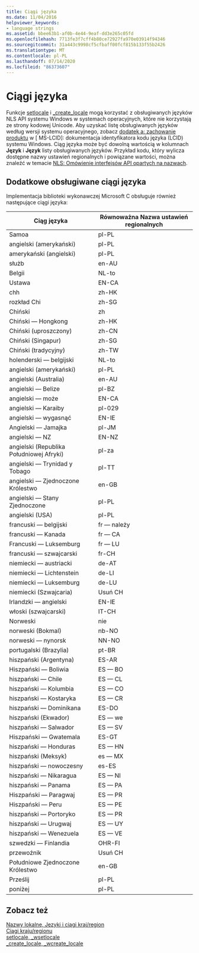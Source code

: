 ```yaml
---
title: Ciągi języka
ms.date: 11/04/2016
helpviewer_keywords:
- language strings
ms.assetid: bbee63b1-af0b-4e44-9eaf-dd3e265c05fd
ms.openlocfilehash: 7713fe3f7cff4b80ce72927fa970e03914f94346
ms.sourcegitcommit: 31a443c9998cf5cfbaff00fcf815b133f55b2426
ms.translationtype: MT
ms.contentlocale: pl-PL
ms.lasthandoff: 07/14/2020
ms.locfileid: "86373607"
---
```

# <a name="language-strings"></a>Ciągi języka

Funkcje [setlocale](../c-runtime-library/reference/setlocale-wsetlocale.md) i [_create_locale](../c-runtime-library/reference/create-locale-wcreate-locale.md) mogą korzystać z obsługiwanych języków NLS API systemu Windows w systemach operacyjnych, które nie korzystają ze strony kodowej Unicode. Aby uzyskać listę obsługiwanych języków według wersji systemu operacyjnego, zobacz [dodatek a: zachowanie produktu](https://docs.microsoft.com/openspecs/windows_protocols/ms-lcid/a9eac961-e77d-41a6-90a5-ce1a8b0cdb9c) w \[ MS-LCID]: dokumentacja identyfikatora kodu języka (LCID) systemu Windows. Ciąg języka może być dowolną wartością w kolumnach **Język** i **Język** listy obsługiwanych języków. Przykład kodu, który wylicza dostępne nazwy ustawień regionalnych i powiązane wartości, można znaleźć w temacie [NLS: Omówienie interfejsów API opartych na nazwach](/windows/win32/intl/nls--name-based-apis-sample).

## <a name="additional-supported-language-strings"></a>Dodatkowe obsługiwane ciągi języka

Implementacja biblioteki wykonawczej Microsoft C obsługuje również następujące ciągi języka:

|Ciąg języka|Równoważna Nazwa ustawień regionalnych|
|---------------------|----------------------------|
|Samoa|pl-PL|
|angielski (amerykański)|pl-PL|
|amerykański (angielski)|pl-PL|
|służb|en-AU|
|Belgii|NL-to|
|Ustawa|EN-CA|
|chh|zh-HK|
|rozkład Chi|zh-SG|
|Chiński|zh|
|Chiński — Hongkong|zh-HK|
|Chiński (uproszczony)|zh-CN|
|Chiński (Singapur)|zh-SG|
|Chiński (tradycyjny)|zh-TW|
|holenderski — belgijski|NL-to|
|angielski (amerykański)|pl-PL|
|angielski (Australia)|en-AU|
|angielski — Belize|pl-BZ|
|angielski — może|EN-CA|
|angielski — Karaiby|pl-029|
|angielski — wygasnąć|EN-IE|
|Angielski — Jamajka|pl-JM|
|angielski — NZ|EN-NZ|
|angielski (Republika Południowej Afryki)|pl-za|
|angielski — Trynidad y Tobago|pl-TT|
|angielski — Zjednoczone Królestwo|en-GB|
|angielski — Stany Zjednoczone|pl-PL|
|angielski (USA)|pl-PL|
|francuski — belgijski|fr — należy|
|francuski — Kanada|fr — CA|
|Francuski — Luksemburg|fr — LU|
|francuski — szwajcarski|fr-CH|
|niemiecki — austriacki|de-AT|
|niemiecki — Lichtenstein|de-LI|
|niemiecki — Luksemburg|de-LU|
|niemiecki (Szwajcaria)|Usuń CH|
|Irlandzki — angielski|EN-IE|
|włoski (szwajcarski)|IT-CH|
|Norweski|nie|
|norweski (Bokmal)|nb-NO|
|norweski — nynorsk|NN-NO|
|portugalski (Brazylia)|pt-BR|
|hiszpański (Argentyna)|ES-AR|
|Hiszpański — Boliwia|ES — BO|
|hiszpański — Chile|ES — CL|
|hiszpański — Kolumbia|ES — CO|
|hiszpański — Kostaryka|ES — CR|
|hiszpański — Dominikana|ES-DO|
|hiszpański (Ekwador)|ES — we|
|hiszpański — Salwador|ES — SV|
|Hiszpański — Gwatemala|ES-GT|
|hiszpański — Honduras|ES — HN|
|hiszpański (Meksyk)|es — MX|
|hiszpański — nowoczesny|es-ES|
|hiszpański — Nikaragua|ES — NI|
|hiszpański — Panama|ES — PA|
|Hiszpański — Paragwaj|ES — PR|
|Hiszpański — Peru|ES — PE|
|hiszpański — Portoryko|ES — PR|
|hiszpański — Urugwaj|ES — UY|
|hiszpański — Wenezuela|ES — VE|
|szwedzki — Finlandia|OHR-FI|
|przewoźnik|Usuń CH|
|Południowe Zjednoczone Królestwo|en-GB|
|Prześlij|pl-PL|
|poniżej|pl-PL|

## <a name="see-also"></a>Zobacz też

[Nazwy lokalne, Języki i ciągi kraj/region](../c-runtime-library/locale-names-languages-and-country-region-strings.md)<br/>
[Ciągi kraju/regionu](../c-runtime-library/country-region-strings.md)<br/>
[setlocale, _wsetlocale](../c-runtime-library/reference/setlocale-wsetlocale.md)<br/>
[_create_locale, _wcreate_locale](../c-runtime-library/reference/create-locale-wcreate-locale.md)
